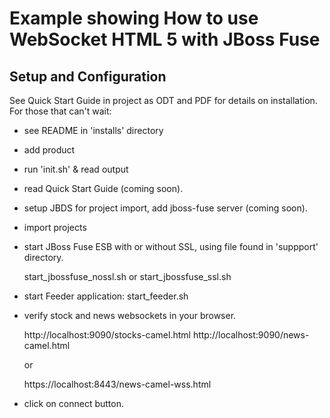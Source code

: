 # Example showing How to use WebSocket HTML 5 with JBoss Fuse

Setup and Configuration
-----------------------

See Quick Start Guide in project as ODT and PDF for details on installation. For those that can't wait:

- see README in 'installs' directory

- add product 

- run 'init.sh' & read output

- read Quick Start Guide (coming soon).

- setup JBDS for project import, add jboss-fuse server (coming soon).

- import projects

- start JBoss Fuse ESB with or without SSL, using file found in 'suppport' directory.

   start_jbossfuse_nossl.sh  or  start_jbossfuse_ssl.sh

- start Feeder application: start_feeder.sh

- verify stock and news websockets in your browser.

    http://localhost:9090/stocks-camel.html
    http://localhost:9090/news-camel.html

    or 

    https://localhost:8443/news-camel-wss.html

- click on connect button.

